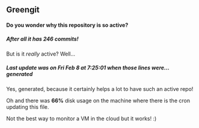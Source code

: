 ## Greengit

#### Do you wonder why this repository is so active?

##### After all it has 246 commits!

But is it *really* active? Well...

##### Last update was on Fri Feb 8 at 7:25:01 when those lines were... generated

Yes, generated, because it certainly helps a lot to have such an active repo!

Oh and there was **66%** disk usage on the machine
where there is the cron updating this file.

Not the best way to monitor a VM in the cloud but it works! :)
